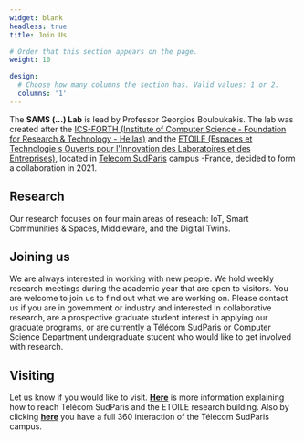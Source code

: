 ```yaml
---
widget: blank
headless: true
title: Join Us

# Order that this section appears on the page.
weight: 10

design:
  # Choose how many columns the section has. Valid values: 1 or 2.
  columns: '1'
---
```


The **SAMS (...) Lab** is lead by Professor Georgios Bouloukakis. The lab was created after the [ICS-FORTH (Institute of Computer Science - Foundation for Research & Technology - Hellas)](https://www.ics.forth.gr/about-ics) 
and the [ETOILE (Espaces et Technologie s Ouverts pour l'Innovation des Laboratoires et des Entreprises)](https://www.telecom-sudparis.eu/recherche/etoile/), located in [Telecom SudParis](https://www.telecom-sudparis.eu/) campus -France,
decided to form a collaboration in 2021.

## Research
Our research focuses on four main areas of reseach: IoT, Smart Communities & Spaces, Middleware, and the Digital Twins.

## Joining us
We are always interested in working with new people. We hold weekly research meetings during the academic 
year that are open to visitors. You are welcome to join us to find out what we are working on. 
Please contact us if you are in government or industry and interested in collaborative research, 
are a prospective graduate student interest in applying our graduate programs, or are currently a 
Télécom SudParis or Computer Science Department undergraduate student who would like to get involved 
with research.

## Visiting
Let us know if you would like to visit. [**Here**](https://www.telecom-sudparis.eu/actualite/la-journee-portes-ouvertes-de-telecom-sudparis/) 
is more information explaining how to reach Télécom SudParis and the ETOILE research building. 
Also by clicking [**here**](https://www.virtual-tour-360.online/visite-virtuelle/telecom-sudparis/) you have a full 360 interaction of the Télécom SudParis campus.